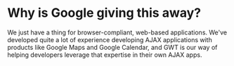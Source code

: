 # Why is Google giving this away? #

We just have a thing for browser-compliant, web-based applications. We've developed quite a lot of experience developing AJAX applications with products like Google Maps and Google Calendar, and GWT is our way of helping developers leverage that expertise in their own AJAX apps.
